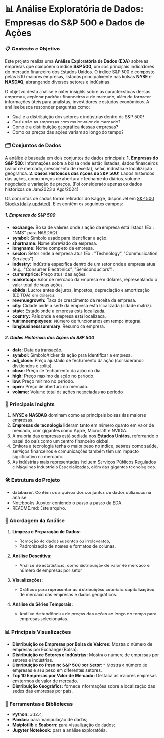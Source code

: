 # 📊 Análise Exploratória de Dados: Empresas do S&P 500 e Dados de Ações
### 📋 Contexto e Objetivo

Este projeto realiza uma **Análise Exploratória de Dados (EDA)** sobre as empresas que compõem o índice **S&P 500**, um dos principais indicadores do mercado financeiro dos Estados Unidos. O índice S&P 500 é composto pelas 500 maiores empresas, listadas principalmente nas bolsas **NYSE** e **NASDAQ**, abrangendo diversos setores e indústrias.

O objetivo desta análise é obter insights sobre as características dessas empresas, explorar padrões financeiros e de mercado, além de fornecer informações úteis para analistas, investidores e estudos econômicos. A análise busca responder perguntas como:

* Qual é a distribuição dos setores e indústrias dentro do S&P 500?
* Quais são as empresas com maior valor de mercado?
* Como é a distribuição geográfica dessas empresas?
* Como os preços das ações variam ao longo do tempo?

### 🗂️ Conjuntos de Dados

A análise é baseada em dois conjuntos de dados principais:
**1. Empresas do S&P 500**: Informações sobre a bolsa onde estão listadas, dados financeiros (valor de mercado, crescimento de receita), setor, indústria e localização geográfica.
**2. Dados Históricos das Ações do S&P 500:** Dados históricos das ações, como preços de abertura e fechamento diários, volume negociado e variação de preços. (Foi considerado apenas os dados históricos de Jan/2023 a Ago/2024)

Os conjuntos de dados foram retirados do Kaggle, disponível em [S&P 500 Stocks (daily updated)](https://www.kaggle.com/datasets/andrewmvd/sp-500-stocks). Eles contêm os seguintes campos:

##### **1. Empresas do S&P 500** 

* **exchange:** Bolsa de valores onde a ação da empresa está listada (Ex.: "NMS" para NASDAQ).
* **symbol:** Símbolo usado para identificar a ação.
* **shortname:** Nome abreviado da empresa.
* **longname:** Nome completo da empresa.
* **sector:** Setor onde a empresa atua (Ex.: "Technology", "Communication Services").
* **industry:** Indústria específica dentro de um setor onde a empresa atua (e.g., "Consumer Electronics", "Semiconductors").
* **currentprice:** Preço atual das ações.
* **marketcap:** Valor de mercado da empresa em dólares, representando o valor total de suas ações.
* **ebitda:** Lucros antes de juros, impostos, depreciação e amortização (EBITDA) em dólares.
* **revenuegrowth:** Taxa de crescimento da receita da empresa.
* **city:** Cidade onde a sede da empresa está localizada (cidade matriz).
* **state:** Estado onde a empresa está localizada.
* **country:** País onde a empresa está localizada.
* **fulltimeemployees:** Número de funcionários em tempo integral.
* **longbusinesssummary:** Resumo da empresa. 

##### **2. Dados Históricos das Ações do S&P 500** 
* **date:** Data da transação.
* **symbol:** Símbolo/ticker da ação para identificar a empresa.
* **adj_close:** Preço ajustado de fechamento da ação (considerando dividendos e splits).
* **close:** Preço de fechamento da ação no dia.
* **high:** Preço máximo da ação no período.
* **low:** Preço mínimo no período.
* **open:** Preço de abertura no mercado.
* **volume:** Volume total de ações negociadas no período.

### 🔑 Principais Insights
1. **NYSE e NASDAQ** dominam como as principais bolsas das maiores empresas.
2. **Empresas de tecnologia** lideram tanto em número quanto em valor de mercado, com gigantes como Apple, Microsoft e NVIDIA.
3. A maioria das empresas está sediada nos **Estados Unidos**, reforçando o papel do país como um centro financeiro global.
4. Embora a tecnologia tenha o maior peso no índice, setores como saúde, serviços financeiros e comunicações também têm um impacto significativo no mercado.
5. As indústrias mais representadas incluem Serviços Públicos Regulados e Máquinas Industriais Especializadas, além das gigantes tecnológicas.

### 🛠️ Estrutura do Projeto
* database/: Contém os arquivos dos conjuntos de dados utilizados na análise.
* Notebooks Jupyter contendo o passo a passo da EDA.
* README.md: Este arquivo.

### 🚀 Abordagem da Análise

1. **Limpeza e Preparação de Dados:**
   - Remoção de dados ausentes ou irrelevantes;
   - Padronização de nomes e formatos de colunas.
   
2. **Análise Descritiva:**
   - Análise de estatísticas, como distribuição de valor de mercado e número de empresas por setor.
   
3. **Visualizações:**
   - Gráficos para representar as distribuições setoriais, capitalizações de mercado das empresas e dados geográficos.

4. **Análise de Séries Temporais:**
   - Análise de tendências de preços das ações ao longo do tempo para empresas selecionadas.

### 📊 Principais Visualizações

- **Distribuição de Empresas por Bolsa de Valores:** Mostra o número de empresas por Exchange (Bolsa).
- **Distribuição de Setores e Indústrias:**  Mostra o número de empresas por setores e indústrias.
- **Distribuição do Peso no S&P 500 por Setor:** * Mostra o número de empresas e seu peso em diferentes setores.
- **Top 10 Empresas por Valor de Mercado:** Destaca as maiores empresas em termos de valor de mercado.
- **Distribuição Geográfica:** fornece informações sobre a localização das sedes das empresas por país.

### 🔧 Ferramentas e Bibliotecas

- **Python:** 3.12.4;
- **Pandas:** para manipulação de dados;
- **Matplotlib** e **Seaborn:** para visualização de dados;
- **Jupyter Notebook:** para a análise exploratória.
